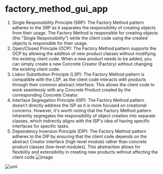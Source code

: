 # factory_method_gui_app




1. Single Responsibility Principle (SRP): The Factory Method pattern adheres to the SRP as it separates the responsibility of creating objects from their usage. The Factory Method is responsible for creating objects (the "Single Responsibility") while the client code using the created objects is responsible for their usage.
2. Open/Closed Principle (OCP): The Factory Method pattern supports the OCP by allowing the addition of new product classes without modifying the existing client code. When a new product needs to be added, you can simply create a new Concrete Creator (Factory) without changing the existing client code.
3. Liskov Substitution Principle (LSP): The Factory Method pattern is compatible with the LSP, as the client code interacts with products through their common abstract interface. This allows the client code to work seamlessly with any Concrete Product created by the corresponding Concrete Creator.
4. Interface Segregation Principle (ISP): The Factory Method pattern doesn't directly address the ISP as it is more focused on creational concerns. However, it's worth noting that the Factory Method pattern inherently segregates the responsibility of object creation into separate classes, which indirectly aligns with the ISP's idea of having specific interfaces for specific tasks.
5. Dependency Inversion Principle (DIP): The Factory Method pattern adheres to the DIP by ensuring that the client code depends on the abstract Creator interface (high-level module) rather than concrete product classes (low-level modules). This abstraction allows for flexibility and extensibility in creating new products without affecting the client code.![image](https://github.com/hcakil/design_patterns/assets/48150826/1dd57b4b-aff3-4541-a773-df7efabaa014)

![uml](https://github.com/hcakil/design_patterns/assets/48150826/84d221f7-4921-4ba7-a6e8-4eb19884989d)

